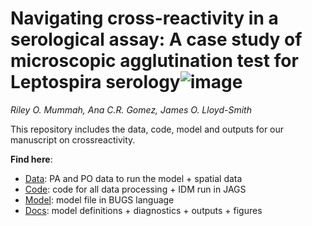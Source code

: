 # Navigating cross-reactivity in a serological assay: A case study of microscopic agglutination test for Leptospira serology![image](https://github.com/rileymummah/x-reactivity/assets/21372184/7503c5e7-82d1-411b-926b-613034733b86)



*Riley O. Mummah, Ana C.R. Gomez, James O. Lloyd-Smith*

This repository includes the data, code, model and outputs for our manuscript on crossreactivity.

**Find here**:

  - [Data](/data): PA and PO data to run the model + spatial data  
  - [Code](/code): code for all data processing + IDM run in JAGS   
  - [Model](/model): model file in BUGS language  
  - [Docs](/docs): model definitions + diagnostics + outputs + figures 

